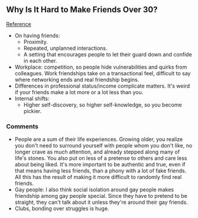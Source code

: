 ## Why Is It Hard to Make Friends Over 30?
[Reference](http://www.nytimes.com/2012/07/15/fashion/the-challenge-of-making-friends-as-an-adult.html)

- On having friends:
  - Proximity.
  - Repeated, unplanned interactions.
  - A setting that encourages people to let their guard down and confide in each other.
- Workplace: competition, so people hide vulnerabilities and quirks from colleagues. Work friendships take on a transactional feel, difficult to say where networking ends and real friendship begins.
- Differences in professional status/income complicate matters. It's weird if your friends make a lot more or a lot less than you.
- Internal shifts:
  - Higher self-discovery, so higher self-knowledge, so you become pickier.

### Comments

- People are a sum of their life experiences. Growing older, you realize you don't need to surround yourself with people whom you don't like, no longer crave as much attention, and already stepped along many of life's stones. You also put on less of a pretense to others and care less about being liked. It's more important to be authentic and true, even if that means having less friends, than a phony with a lot of fake friends. All this has the result of making it more difficult to randomly find real friends.
- Gay people: I also think social isolation around gay people makes friendship among gay people special. Since they have to pretend to be straight, they can't talk about it unless they're around their gay friends.
- Clubs, bonding over struggles is huge.
